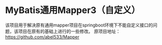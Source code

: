 # MyBatis通用Mapper3（自定义） 

该项目用于解决原有通用mapper项目在springboot环境下不能自定义接口的问题，该项目在原有的基础上进行的一些修改。
原项目地址：https://github.com/abel533/Mapper
